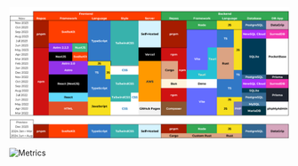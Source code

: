 ![My Roadmap](./assets/roadmap.png)

![Metrics](https://beta-metrics.lecoq.io/miguelgargallo?template=classic&isocalendar=1&languages=1&lines=1&habits=1&notable=1&repositories=1&base=header%2C%20activity%2C%20community%2C%20repositories%2C%20metadata&base.indepth=false&base.hireable=false&base.skip=false&repositories.batch=100&repositories.forks=false&repositories.affiliations=owner&isocalendar=false&isocalendar.duration=full-year&languages=false&languages.ignored=java%2C%20ruby%2C%20Go%2C%20html%2C%20css%2C%20mdx%2C%20md%2C%20txt&languages.limit=8&languages.threshold=0%25&languages.other=true&languages.colors=javascript%3A%23F7DF1E%2C%20typescript%3A%233178C6%2C%20python%3A%23007396%2C%20csharp%3A%23178600%2C%20rust%3A%23000000%2C%20swift%3A%23FA7343%2C%20cpp%3A%2300599C%2C%20svelte%3A%23FF3E00%2C%20tsx%3A%2361DAFB&languages.aliases=javascript%3Ajs%2C%20typescript%3Ats%2C%20python%3Apy%2C%20csharp%3Acs%2C%20rust%3Ars%2C%20swift%3Aswift%2C%20cpp%3Acpp%2C%20svelte%3Asvelte%2C%20tsx%3Atsx&languages.sections=most-used%2C%20recently-used&languages.details=percentage&languages.indepth=false&languages.analysis.timeout=0&languages.analysis.timeout.repositories=0&languages.recent.load=0&languages.recent.days=0&lines=false&lines.sections=base&lines.repositories.limit=10&lines.history.limit=1&lines.delay=0&habits=false&habits.from=200&habits.days=14&habits.facts=true&habits.charts=false&habits.charts.type=classic&habits.trim=false&habits.languages.limit=8&habits.languages.threshold=0%25&repositories=false&repositories.pinned=0&repositories.starred=6&repositories.random=0&repositories.order=featured%2C%20pinned%2C%20starred%2C%20random&notable=false&notable.filter=stars%3A%3E9&notable.from=user&notable.repositories=true&notable.indepth=false&notable.types=commit&notable.self=false&config.timezone=Europe%2FBerlin)

